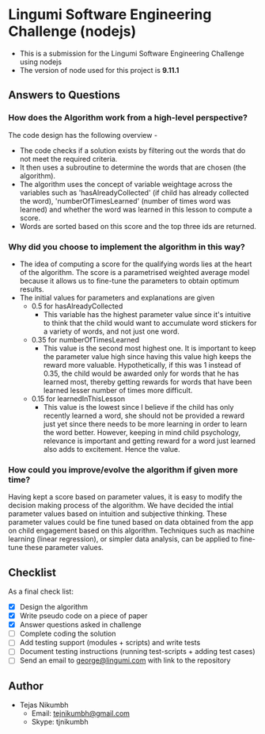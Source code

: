 # Lingumi Software Engineering Challenge (nodejs)

- This is a submission for the Lingumi Software Engineering Challenge using nodejs
- The version of node used for this project is **9.11.1**

## Answers to Questions

### How does the Algorithm work from a high-level perspective?
The code design has the following overview -
- The code checks if a solution exists by filtering out the words that do not meet the required criteria.
- It then uses a subroutine to determine the words that are chosen (the algorithm).
- The algorithm uses the concept of variable weightage across the variables such as 'hasAlreadyCollected' (if child has already collected the word), 'numberOfTimesLearned' (number of times word was learned) and whether the word was learned in this lesson to compute a score.
- Words are sorted based on this score and the top three ids are returned.

### Why did you choose to implement the algorithm in this way?
- The idea of computing a score for the qualifying words lies at the heart of the algorithm. The score is a parametrised weighted average model because it allows us to fine-tune the parameters to obtain optimum results.
- The initial values for parameters and explanations are given
  - 0.5 for hasAlreadyCollected
    - This variable has the highest parameter value since it's intuitive to think that the child would want to accumulate word stickers for a variety of words, and not just one word.
  - 0.35 for numberOfTimesLearned
    - This value is the second most highest one. It is important to keep the parameter value high since having this value high keeps the reward more valuable. Hypothetically, if this was 1 instead of 0.35, the child would be awarded only for words that he has learned most, thereby getting rewards for words that have been learned lesser number of times more difficult.
  - 0.15 for learnedInThisLesson
    - This value is the lowest since I believe if the child has only recently learned a word, she should not be provided a reward just yet since there needs to be more learning in order to learn the word better. However, keeping in mind child psychology, relevance is important and getting reward for a word just learned also adds to excitement. Hence the value.

### How could you improve/evolve the algorithm if given more time?
Having kept a score based on parameter values, it is easy to modify the decision making process of the algorithm. We have decided the intial parameter values based on intuition and subjective thinking. These parameter values could be fine tuned based on data obtained from the app on child engagement based on this algorithm. Techniques such as machine learning (linear regression), or simpler data analysis, can be applied to fine-tune these parameter values.

## Checklist
As a final check list:

- [x] Design the algorithm
- [x] Write pseudo code on a piece of paper
- [x] Answer questions asked in challenge
- [ ] Complete coding the solution
- [ ] Add testing support (modules + scripts) and write tests
- [ ] Document testing instructions (running test-scripts + adding test cases)
- [ ] Send an email to george@lingumi.com with link to the repository

## Author
- Tejas Nikumbh
  - Email: tejnikumbh@gmail.com
  - Skype: tjnikumbh

